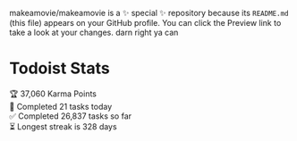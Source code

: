 makeamovie/makeamovie is a ✨ special ✨ repository because its `README.md` (this file) appears on your GitHub profile.
You can click the Preview link to take a look at your changes. darn right ya can

# Todoist Stats

<!-- TODO-IST:START -->
🏆  37,060 Karma Points           
🌸  Completed 21 tasks today           
✅  Completed 26,837 tasks so far           
⏳  Longest streak is 328 days
<!-- TODO-IST:END -->
